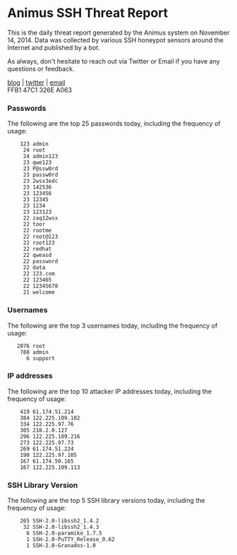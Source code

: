 # Animus SSH Threat Report

This is the daily threat report generated by the Animus system on November 14, 2014. Data was collected by various SSH honeypot sensors around the Internet and published by a bot.  

As always, don't hesitate to reach out via Twitter or Email if you have any questions or feedback.  

[blog](http://morris.guru) | [twitter](https://twitter.com/andrew___morris) | [email](mailto:andrew@morris.guru)  
FFB1 47C1 326E A063  
### Passwords
The following are the top 25 passwords today, including the frequency of usage:
```
    123 admin
     24 root
     24 admin123
     23 qwe123
     23 P@ssw0rd
     23 passw0rd
     23 2wsx3edc
     23 142536
     23 123456
     23 12345
     23 1234
     23 123123
     22 zaq12wsx
     22 toor
     22 rootme
     22 root@123
     22 root123
     22 redhat
     22 qweasd
     22 password
     22 data
     22 123.com
     22 123465
     22 12345678
     21 welcome
```

### Usernames
The following are the top 3 usernames today, including the frequency of usage:
```
   2876 root
    788 admin
      6 support
```

### IP addresses
The following are the top 10 attacker IP addresses today, including the frequency of usage:
```
    419 61.174.51.214
    384 122.225.109.102
    334 122.225.97.76
    305 218.2.0.127
    296 122.225.109.216
    273 122.225.97.73
    269 61.174.51.224
    190 122.225.97.105
    167 61.174.50.165
    167 122.225.109.113
```

### SSH Library Version
The following are the top 5 SSH library versions today, including the frequency of usage:
```
    265 SSH-2.0-libssh2_1.4.2
     32 SSH-2.0-libssh2_1.4.3
      6 SSH-2.0-paramiko_1.7.5
      1 SSH-2.0-PuTTY_Release_0.62
      1 SSH-2.0-Granados-1.0
```
